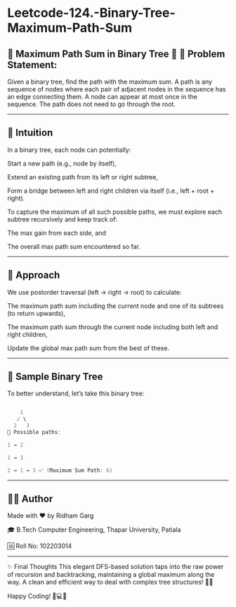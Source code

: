# Leetcode-124.-Binary-Tree-Maximum-Path-Sum

🌟 Maximum Path Sum in Binary Tree 🌟
📌 Problem Statement:
-

Given a binary tree, find the path with the maximum sum.
A path is any sequence of nodes where each pair of adjacent nodes in the sequence has an edge connecting them. A node can appear at most once in the sequence. The path does not need to go through the root.

---

🧠 Intuition
-

In a binary tree, each node can potentially:

Start a new path (e.g., node by itself),

Extend an existing path from its left or right subtree,

Form a bridge between left and right children via itself (i.e., left + root + right).

To capture the maximum of all such possible paths, we must explore each subtree recursively and keep track of:

The max gain from each side, and

The overall max path sum encountered so far.

---

🚀 Approach
-

We use postorder traversal (left → right → root) to calculate:

The maximum path sum including the current node and one of its subtrees (to return upwards),

The maximum path sum through the current node including both left and right children,

Update the global max path sum from the best of these.

---

🌳 Sample Binary Tree
-
To better understand, let’s take this binary tree:
```cpp

    1
   / \
  2   3
🔄 Possible paths:

1 → 2

1 → 3

2 → 1 → 3 ✅ (Maximum Sum Path: 6)
```
---

🧑‍💻 Author
-
Made with ❤️ by Ridham Garg

🎓 B.Tech Computer Engineering, Thapar University, Patiala

🆔 Roll No: 102203014

---

✨ Final Thoughts
This elegant DFS-based solution taps into the raw power of recursion and backtracking, maintaining a global maximum along the way. A clean and efficient way to deal with complex tree structures! 🌲💡

Happy Coding! 🚀💻🌟



